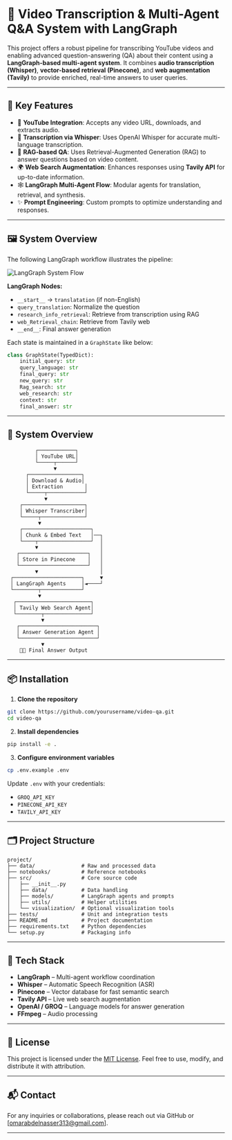 # 🎥 Video Transcription & Multi-Agent Q&A System with LangGraph

This project offers a robust pipeline for transcribing YouTube videos and enabling advanced question-answering (QA) about their content using a **LangGraph-based multi-agent system**. It combines **audio transcription (Whisper)**, **vector-based retrieval (Pinecone)**, and **web augmentation (Tavily)** to provide enriched, real-time answers to user queries.

---

## 🧠 Key Features

- 🔗 **YouTube Integration**: Accepts any video URL, downloads, and extracts audio.
- 🧏 **Transcription via Whisper**: Uses OpenAI Whisper for accurate multi-language transcription.
- 🧠 **RAG-based QA**: Uses Retrieval-Augmented Generation (RAG) to answer questions based on video content.
- 🌍 **Web Search Augmentation**: Enhances responses using **Tavily API** for up-to-date information.
- 🕸️ **LangGraph Multi-Agent Flow**: Modular agents for translation, retrieval, and synthesis.
- ✨ **Prompt Engineering**: Custom prompts to optimize understanding and responses.

---

## 🖼️ System Overview

The following LangGraph workflow illustrates the pipeline:

![LangGraph System Flow](./docs/langgraph_flow.png) <!-- Add actual image path -->

**LangGraph Nodes:**

- `__start__` → `translatation` (if non-English)
- `query_translation`: Normalize the question
- `research_info_retrieval`: Retrieve from transcription using RAG
- `web_Retrieval_chain`: Retrieve from Tavily web
- `__end__`: Final answer generation

Each state is maintained in a `GraphState` like below:

```python
class GraphState(TypedDict):
    initial_query: str
    query_language: str
    final_query: str
    new_query: str
    Rag_search: str
    web_research: str
    context: str
    final_answer: str
```
---

## 🧠 System Overview

```
         ┌────────────┐
         │ YouTube URL│
         └─────┬──────┘
               ▼
      ┌─────────────────┐
      │ Download & Audio│
      │ Extraction       │
      └─────┬────────────┘
            ▼
    ┌────────────────────┐
    │ Whisper Transcriber│
    └─────┬──────────────┘
          ▼
    ┌──────────────────────┐
    │ Chunk & Embed Text   │──┐
    └────┬─────────────────┘  │
         ▼                    │
   ┌──────────────────────┐   │
   │ Store in Pinecone    │   │
   └──────────────────────┘   │
         ▼                    │
 ┌──────────────────────┐     ▼
 │ LangGraph Agents     │◄────┘
 └────────┬─────────────┘
          ▼
  ┌────────────────────────┐
  │ Tavily Web Search Agent│
  └────────┬───────────────┘
           ▼
   ┌─────────────────────────┐
   │ Answer Generation Agent │
   └─────────────────────────┘
           ▼
    🧑‍💻 Final Answer Output
```

---

## 📦 Installation

1. **Clone the repository**

```bash
git clone https://github.com/yourusername/video-qa.git
cd video-qa
```

2. **Install dependencies**

```bash
pip install -e .
```

3. **Configure environment variables**

```bash
cp .env.example .env
```

Update `.env` with your credentials:

* `GROQ_API_KEY`
* `PINECONE_API_KEY`
* `TAVILY_API_KEY`

---


## 🗂 Project Structure

```
project/
├── data/               # Raw and processed data
├── notebooks/          # Reference notebooks
├── src/                # Core source code
│   ├── __init__.py
│   ├── data/           # Data handling
│   ├── models/         # LangGraph agents and prompts
│   ├── utils/          # Helper utilities
│   └── visualization/  # Optional visualization tools
├── tests/              # Unit and integration tests
├── README.md           # Project documentation
├── requirements.txt    # Python dependencies
└── setup.py            # Packaging info
```

---

## 🔧 Tech Stack

* **LangGraph** – Multi-agent workflow coordination
* **Whisper** – Automatic Speech Recognition (ASR)
* **Pinecone** – Vector database for fast semantic search
* **Tavily API** – Live web search augmentation
* **OpenAI / GROQ** – Language models for answer generation
* **FFmpeg** – Audio processing

---

## 📜 License

This project is licensed under the [MIT License](LICENSE).
Feel free to use, modify, and distribute it with attribution.

---


## 📬 Contact

For any inquiries or collaborations, please reach out via GitHub or \[[omarabdelnasser313@gmail.com](omarabdelnasser313@gmail.com)].

---

